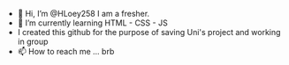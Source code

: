 - 👋 Hi, I’m @HLoey258 I am a fresher.
- 🌱 I’m currently learning HTML - CSS - JS
- I created this github for the purpose of saving Uni's project and working in group 
- 📫 How to reach me ... brb 

<!---
HLoey258/HLoey258 is a ✨ special ✨ repository because its `README.md` (this file) appears on your GitHub profile.
You can click the Preview link to take a look at your changes.
--->
